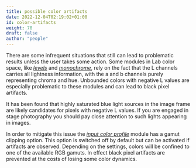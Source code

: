 ```yaml
---
title: possible color artifacts
date: 2022-12-04T02:19:02+01:00
id: color-artifacts
weight: 70
draft: false
author: "people"
---
```


There are some infrequent situations that still can lead to problematic results unless the user takes some action. Some modules in Lab color space, like [_levels_](../../module-reference/processing-modules/levels.md) and [_monochrome_](../../module-reference/processing-modules/monochrome.md), rely on the fact that the L channels carries all lightness information, with the a and b channels purely representing chroma and hue. Unbounded colors with negative L values are especially problematic to these modules and can lead to black pixel artifacts.

It has been found that highly saturated blue light sources in the image frame are likely candidates for pixels with negative L values. If you are engaged in stage photography you should pay close attention to such lights appearing in images.

In order to mitigate this issue the [_input color profile_](../../module-reference/processing-modules/input-color-profile.md) module has a gamut clipping option. This option is switched off by default but can be activated if artifacts are observed. Depending on the settings, colors will be confined to one of the available RGB gamuts. In effect black pixel artifacts are prevented at the costs of losing some color dynamics.
